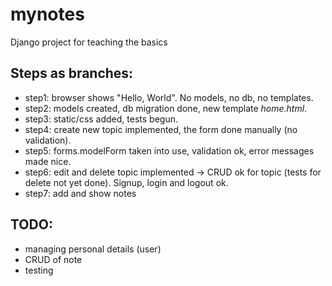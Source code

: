 # mynotes
Django project for teaching the basics

## Steps as branches:
* step1: browser shows "Hello, World". No models, no db, no templates.
* step2: models created, db migration done, new template *home.html*.
* step3: static/css added, tests begun.
* step4: create new topic implemented, the form done manually (no validation).
* step5: forms.modelForm taken into use, validation ok, error messages made nice.
* step6: edit and delete topic implemented -> CRUD ok for topic (tests for delete not yet done). Signup, login and logout ok.
* step7: add and show notes

## TODO:
* managing personal details (user)
* CRUD of note
* testing
